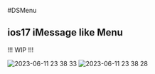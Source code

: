 #DSMenu
## ios17 iMessage like Menu

!!! WIP !!!

![2023-06-11 23 38 33](https://github.com/undeaDD/DSMenu/assets/8116188/0137220a-c367-4fc3-857b-6c5476fe3156)
![2023-06-11 23 38 28](https://github.com/undeaDD/DSMenu/assets/8116188/f4b4baf4-5b3e-4900-9b39-d5559b28e0b4)
